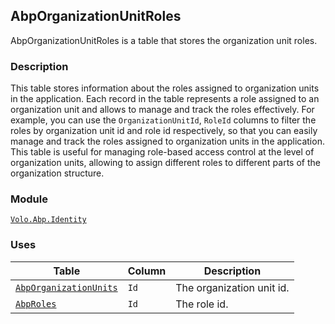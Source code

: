 ## AbpOrganizationUnitRoles

AbpOrganizationUnitRoles is a table that stores the organization unit roles.

### Description

This table stores information about the roles assigned to organization units in the application. Each record in the table represents a role assigned to an organization unit and allows to manage and track the roles effectively. For example, you can use the `OrganizationUnitId`, `RoleId` columns to filter the roles by organization unit id and role id respectively, so that you can easily manage and track the roles assigned to organization units in the application. This table is useful for managing role-based access control at the level of organization units, allowing to assign different roles to different parts of the organization structure.

### Module

[`Volo.Abp.Identity`](../../Identity.md)

### Uses

| Table | Column | Description |
| --- | --- | --- |
| [`AbpOrganizationUnits`](AbpOrganizationUnits.md) | `Id` | The organization unit id. |
| [`AbpRoles`](AbpRoles.md) | `Id` | The role id. |